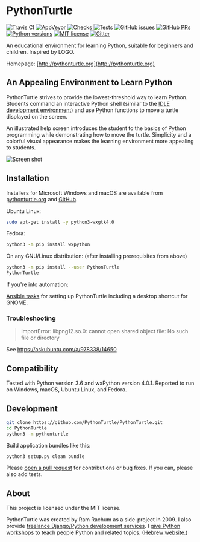 PythonTurtle
=============

[![Travis CI](https://img.shields.io/travis/PythonTurtle/PythonTurtle/master.svg?logo=travis)](https://travis-ci.org/PythonTurtle/PythonTurtle
) [![AppVeyor](https://img.shields.io/appveyor/ci/cool-RR/PythonTurtle/master.svg?logo=appveyor)](https://ci.appveyor.com/project/cool-RR/PythonTurtle
) [![Checks](https://img.shields.io/github/workflow/status/PythonTurtle/PythonTurtle/Checks/master?label=Checks&logo=github)](https://github.com/PythonTurtle/PythonTurtle/actions?query=workflow%3AChecks
) [![Tests](https://img.shields.io/github/workflow/status/PythonTurtle/PythonTurtle/Tests/master?label=Tests&logo=github)](https://github.com/PythonTurtle/PythonTurtle/actions?query=workflow%3ATests
) [![GitHub issues](https://img.shields.io/github/issues-raw/PythonTurtle/PythonTurtle.svg)](https://github.com/PythonTurtle/PythonTurtle/issues
) [![GitHub PRs](https://img.shields.io/github/issues-pr-raw/PythonTurtle/PythonTurtle.svg)](https://github.com/PythonTurtle/PythonTurtle/pulls
) [![Python versions](https://img.shields.io/pypi/pyversions/PythonTurtle.svg)](https://pypi.org/project/PythonTurtle/
) [![MIT license](https://img.shields.io/github/license/PythonTurtle/PythonTurtle.svg)](https://github.com/PythonTurtle/PythonTurtle/blob/master/LICENSE
) [![Gitter](https://img.shields.io/gitter/room/PythonTurtle/Lobby.svg)](https://gitter.im/PythonTurtle/Lobby)

An educational environment for learning Python, suitable for beginners and children.
Inspired by LOGO.

Homepage: [http://pythonturtle.org](http://pythonturtle.org)

An Appealing Environment to Learn Python
----------------------------------------

PythonTurtle strives to provide the lowest-threshold way to learn Python.
Students command an interactive Python shell (similar to the [IDLE development
environment](https://docs.python.org/3/library/idle.html)) and use Python
functions to move a turtle displayed on the screen.

An illustrated help screen introduces the student to the basics of Python
programming while demonstrating how to move the turtle. Simplicity and a
colorful visual appearance makes the learning environment more appealing
to students.

![Screen shot](http://pythonturtle.org/images/screenshot.gif)

Installation
------------

Installers for Microsoft Windows and macOS are available from
[pythonturtle.org](http://pythonturtle.org) and [GitHub](
https://github.com/PythonTurtle/PythonTurtle/releases).

Ubuntu Linux:

```bash
sudo apt-get install -y python3-wxgtk4.0
```

Fedora:

```bash
python3 -m pip install wxpython
```

On any GNU/Linux distribution: (after installing prerequisites from above)

```bash
python3 -m pip install --user PythonTurtle
PythonTurtle
```

If you're into automation:

[Ansible tasks](https://github.com/painless-software/ansible-role-software/blob/master/tasks/education/programming.yml#L12-L43
) for setting up PythonTurtle including a desktop shortcut for GNOME.

### Troubleshooting

> ImportError: libpng12.so.0: cannot open shared object file: No such file or directory

See https://askubuntu.com/a/978338/14650

Compatibility
-------------

Tested with Python version 3.6 and wxPython version 4.0.1.
Reported to run on Windows, macOS, Ubuntu Linux, and Fedora.

Development
-----------

```bash
git clone https://github.com/PythonTurtle/PythonTurtle.git
cd PythonTurtle
python3 -m pythonturtle
```

Build application bundles like this:

```bash
python3 setup.py clean bundle
```

Please [open a pull request](https://github.com/PythonTurtle/PythonTurtle/pulls
) for contributions or bug fixes. If you can, please also add tests.

About
-----

This project is licensed under the MIT license.

PythonTurtle was created by Ram Rachum as a side-project in 2009. I also provide
[freelance Django/Python development services](https://chipmunkdev.com). I [give Python workshops](http://pythonworkshops.co/) to teach people Python and related topics. ([Hebrew website](http://pythonworkshops.co.il/).)
